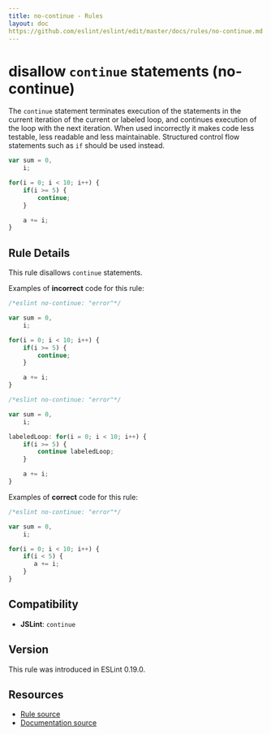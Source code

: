 ```yaml
---
title: no-continue - Rules
layout: doc
https://github.com/eslint/eslint/edit/master/docs/rules/no-continue.md
---
```

<!-- Note: No pull requests accepted for this file. See README.md in the root directory for details. -->

# disallow `continue` statements (no-continue)

The `continue` statement terminates execution of the statements in the current iteration of the current or labeled loop, and continues execution of the loop with the next iteration. When used incorrectly it makes code less testable, less readable and less maintainable. Structured control flow statements such as `if` should be used instead.

```js
var sum = 0,
    i;

for(i = 0; i < 10; i++) {
    if(i >= 5) {
        continue;
    }

    a += i;
}
```

## Rule Details

This rule disallows `continue` statements.

Examples of **incorrect** code for this rule:

```js
/*eslint no-continue: "error"*/

var sum = 0,
    i;

for(i = 0; i < 10; i++) {
    if(i >= 5) {
        continue;
    }

    a += i;
}
```

```js
/*eslint no-continue: "error"*/

var sum = 0,
    i;

labeledLoop: for(i = 0; i < 10; i++) {
    if(i >= 5) {
        continue labeledLoop;
    }

    a += i;
}
```

Examples of **correct** code for this rule:

```js
/*eslint no-continue: "error"*/

var sum = 0,
    i;

for(i = 0; i < 10; i++) {
    if(i < 5) {
       a += i;
    }
}
```

## Compatibility

* **JSLint**: `continue`

## Version

This rule was introduced in ESLint 0.19.0.

## Resources

* [Rule source](https://github.com/eslint/eslint/tree/master/lib/rules/no-continue.js)
* [Documentation source](https://github.com/eslint/eslint/tree/master/docs/rules/no-continue.md)

